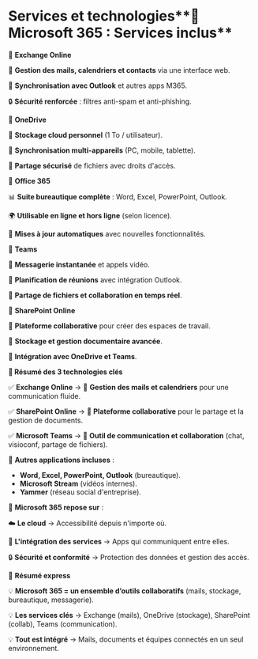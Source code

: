 # Services et technologies**📌 Microsoft 365 : Services inclus**

🔹 **Exchange Online**

📧 **Gestion des mails, calendriers et contacts** via une interface web.

🔄 **Synchronisation avec Outlook** et autres apps M365.

🔒 **Sécurité renforcée** : filtres anti-spam et anti-phishing.



🔹 **OneDrive**

📂 **Stockage cloud personnel** (1 To / utilisateur).

🔄 **Synchronisation multi-appareils** (PC, mobile, tablette).

👥 **Partage sécurisé** de fichiers avec droits d'accès.



🔹 **Office 365**

📊 **Suite bureautique complète** : Word, Excel, PowerPoint, Outlook.

🌍 **Utilisable en ligne et hors ligne** (selon licence).

🔄 **Mises à jour automatiques** avec nouvelles fonctionnalités.



🔹 **Teams**

💬 **Messagerie instantanée** et appels vidéo.

📅 **Planification de réunions** avec intégration Outlook.

📂 **Partage de fichiers et collaboration en temps réel**.



🔹 **SharePoint Online**

📌 **Plateforme collaborative** pour créer des espaces de travail.

📂 **Stockage et gestion documentaire avancée**.

🔄 **Intégration avec OneDrive et Teams**.

**📌 Résumé des 3 technologies clés**



✅ **Exchange Online** → 📧 **Gestion des mails et calendriers** pour une communication fluide.

✅ **SharePoint Online** → 📂 **Plateforme collaborative** pour le partage et la gestion de documents.

✅ **Microsoft Teams** → 💬 **Outil de communication et collaboration** (chat, visioconf, partage de fichiers).



📌 **Autres applications incluses** :

- **Word, Excel, PowerPoint, Outlook** (bureautique).
- **Microsoft Stream** (vidéos internes).
- **Yammer** (réseau social d'entreprise).

🎯 **Microsoft 365 repose sur** :

☁️ **Le cloud** → Accessibilité depuis n'importe où.

🔄 **L'intégration des services** → Apps qui communiquent entre elles.

🔒 **Sécurité et conformité** → Protection des données et gestion des accès.



📌 **Résumé express**

💡 **Microsoft 365 = un ensemble d’outils collaboratifs** (mails, stockage, bureautique, messagerie).

💡 **Les services clés** → Exchange (mails), OneDrive (stockage), SharePoint (collab), Teams (communication).

💡 **Tout est intégré** → Mails, documents et équipes connectés en un seul environnement.
